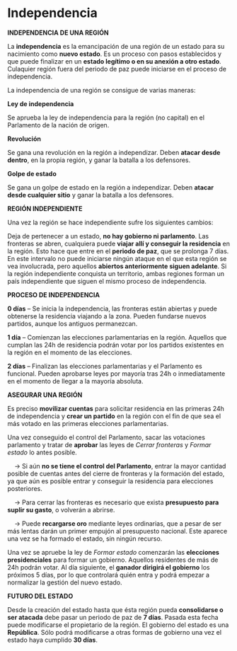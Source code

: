 # Independencia

**INDEPENDENCIA DE UNA REGIÓN**

La **independencia** es la emancipación de una región de un estado para su nacimiento como **nuevo estado**. Es un proceso con pasos establecidos y que puede finalizar en un **estado legítimo o en su anexión a otro estado**. Culaquier región fuera del periodo de paz puede iniciarse en el proceso de independencia.

La independencia de una región se consigue de varias maneras:

**Ley de independencia**

Se aprueba la ley de independencia para la región (no capital) en el Parlamento de la nación de origen.

**Revolución**

Se gana una revolución en la región a independizar. Deben **atacar desde dentro**, en la propia región, y ganar la batalla a los defensores.

**Golpe de estado**

Se gana un golpe de estado en la región a independizar. Deben **atacar desde cualquier sitio** y ganar la batalla a los defensores.

**REGIÓN INDEPENDIENTE**

Una vez la región se hace independiente sufre los siguientes cambios:

Deja de pertenecer a un estado, **no hay gobierno ni parlamento**. Las fronteras se abren, cualquiera puede **viajar allí y conseguir la residencia** en la región. Esto hace que entre en el **periodo de paz**, que se prolonga 7 días. En este intervalo no puede iniciarse ningún ataque en el que esta región se vea involucrada, pero aquellos **abiertos anteriormente siguen adelante**. Si la región independiente conquista un territorio, ambas regiones forman un país independiente que siguen el mismo proceso de independencia.

**PROCESO DE INDEPENDENCIA**

**0 días** – Se inicia la independencia, las fronteras están abiertas y puede obtenerse la residencia viajando a la zona. Pueden fundarse nuevos partidos, aunque los antiguos permanezcan.

**1 día** – Comienzan las elecciones parlamentarias en la región. Aquellos que cumplan las 24h de residencia podrán votar por los partidos existentes en la región en el momento de las elecciones.  

**2 días** – Finalizan las elecciones parlamentarias y el Parlamento es funcional. Pueden aprobarse leyes por mayoría tras 24h o inmediatamente en el momento de llegar a la mayoría absoluta.

**ASEGURAR UNA REGIÓN**

Es preciso **movilizar cuentas** para solicitar residencia en las primeras 24h de independencia y **crear un partido** en la región con el fin de que sea el más votado en las primeras elecciones parlamentarias.

Una vez conseguido el control del Parlamento, sacar las votaciones parlamento y tratar de **aprobar** las leyes de _Cerrar fronteras_ y _Formar estado_ lo antes posible.

    -> Si aún **no se tiene el control del Parlamento**, entrar la mayor cantidad posible de cuentas antes del cierre de fronteras y la formación del estado, ya que aún es posible entrar y conseguir la residencia para elecciones posteriores.

    -> Para cerrar las fronteras es necesario que exista **presupuesto para suplir su gasto**, o volverán a abrirse.

    -> Puede **recargarse oro** mediante leyes ordinarias, que a pesar de ser más lentas darán un primer empujón al presupuesto nacional. Este aparece una vez se ha formado el estado, sin ningún recurso.

Una vez se apruebe la ley de _Formar estado_ comenzarán las **elecciones presidenciales** para formar un gobierno. Aquellos residentes de más de 24h podrán votar. Al día siguiente, el **ganador dirigirá el gobierno** los próximos 5 días, por lo que controlará quién entra y podrá empezar a normalizar la gestión del nuevo estado.

**FUTURO DEL ESTADO**

Desde la creación del estado hasta que ésta región pueda **consolidarse o ser atacada** debe pasar un periodo de paz de **7 días**. Pasada esta fecha puede modificarse el propietario de la región. El gobierno del estado es una **República**. Sólo podrá modificarse a otras formas de gobierno una vez el estado haya cumplido **30 días**.